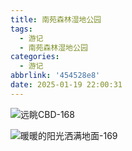 ```yaml
---
title: 南苑森林湿地公园
tags:
  - 游记
  - 南苑森林湿地公园
categories:
  - 游记
abbrlink: '454528e8'
date: 2025-01-19 22:00:31
---
```


![远眺CBD-168](https://s21.ax1x.com/2025/03/12/pEUYcqO.jpg)

<!-- more -->

![暖暖的阳光洒满地面-169](https://s21.ax1x.com/2025/03/12/pEUYRde.jpg)

